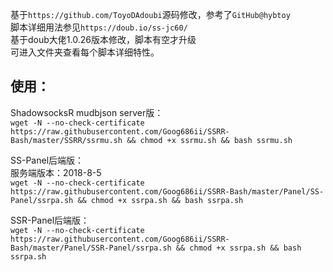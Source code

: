 基于`https://github.com/ToyoDAdoubi`源码修改，参考了`GitHub@hybtoy`<br>
脚本详细用法参见`https://doub.io/ss-jc60/`<br>
基于doub大佬1.0.26版本修改，脚本有空才升级<br>
可进入文件夹查看每个脚本详细特性。<br>

使用：
-----

ShadowsocksR mudbjson server版：<br>
`wget -N --no-check-certificate https://raw.githubusercontent.com/Goog686ii/SSRR-Bash/master/SSRR/ssrmu.sh && chmod +x ssrmu.sh && bash ssrmu.sh`


SS-Panel后端版：<br>
服务端版本：2018-8-5<br>
`wget -N --no-check-certificate https://raw.githubusercontent.com/Goog686ii/SSRR-Bash/master/Panel/SS-Panel/ssrpa.sh && chmod +x ssrpa.sh && bash ssrpa.sh`


SSR-Panel后端版：<br>
`wget -N --no-check-certificate https://raw.githubusercontent.com/Goog686ii/SSRR-Bash/master/Panel/SSR-Panel/ssrpa.sh && chmod +x ssrpa.sh && bash ssrpa.sh`


